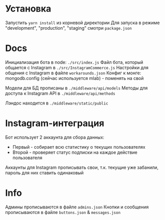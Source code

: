 # Установка
Запустить `yarn install` из корневой директории
Для запуска в режиме "development", "production", "staging" смотри `package.json`

# Docs
Инициализация бота в node: `./src/index.js`
Файл бота, который общается с Instagram в `./src/InstagramCommerce.js`
Настройки для общения с Instagram в файле `workarounds.json`
Конфиг к монге: mongodb.config (сейчас используется mlab) - поменять на свой

Модели для БД прописаны в `./middleware/api/models`
Методы для доступа к Instagram API в `./middleware/api/methods`

Лэндос находится в `./middleware/static/public`

# Instagram-интеграция
Бот использует 2 аккаунта для сбора данных:
* Первый - собирает всю статистику о текущих пользователях
* Второй - проверяет статус подписки на каждое действие пользователя

Аккаунты для Instagram прописывать свои, т.к. текущие уже забанили, пароль для них ставить одинаковый

# Info
Админы прописываются в файле `admins.json`
Кнопки и сообщения прописываются в файле `buttons.json` & `messages.json`